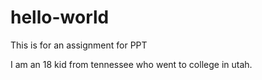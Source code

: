 # hello-world
This is for an assignment for PPT

I am an 18 kid from tennessee who went to college in utah.
